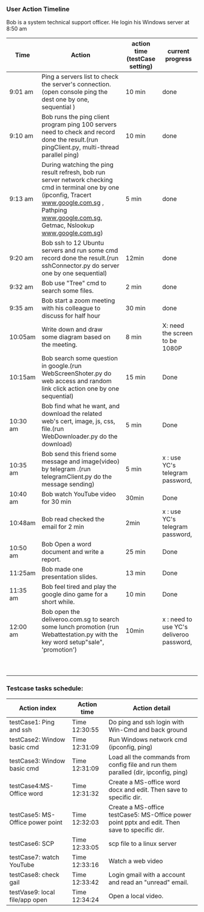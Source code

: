### User Action Timeline 



Bob is a system technical support officer. He login his Windows server at 8:50 am

| Time     | Action                                                       | action time (testCase setting) | current progress                         |
| -------- | ------------------------------------------------------------ | ------------------------------ | ---------------------------------------- |
| 9:01 am  | Ping a servers list to check the server's connection. (open console ping the dest one by one, sequential ) | 10 min                         | done                                     |
| 9:10 am  | Bob runs the ping client program ping 100 servers need to check and record done the result.(run pingClient.py, multi-thread parallel ping) | 10 min                         | done                                     |
| 9:13 am  | During watching the ping result refresh, bob run server network checking cmd in terminal one by one (ipconfig, Tracert www.google.com.sg , Pathping www.google.com.sg, Getmac, Nslookup www.google.com.sg) | 5 min                          | done                                     |
| 9:20 am  | Bob ssh to 12 Ubuntu servers and run some cmd  record done the result.(run sshConnector.py do server one by one sequential) | 12min                          | done                                     |
| 9:32 am  | Bob use "Tree" cmd to search some files.                     | 2 min                          | done                                     |
| 9:35 am  | Bob start a zoom meeting with his colleague to discuss for half hour | 30 min                         | done                                     |
| 10:05am  | Write down and draw some diagram based on the meeting.       | 8 min                          | X: need the screen to be 1080P           |
| 10:15am  | Bob search some question in google.(run WebScreenShoter.py do web access and random link click action one by one sequential) | 15 min                         | Done                                     |
| 10:30 am | Bob find what he want, and download the related web's cert, image, js, css,  file.(run WebDownloader.py do the download) | 5 min                          | Done                                     |
| 10:35 am | Bob send this friend some message and image(video) by telegram .(run telegramClient.py do the message sending) | 5 min                          | x : use YC's telegram password,          |
| 10:40 am | Bob watch YouTube video for 30 min                           | 30min                          | Done                                     |
| 10:48am  | Bob read checked the email for 2 min                         | 2min                           | x : use YC's telegram password,          |
| 10:50 am | Bob Open a word document and write a report.                 | 25 min                         | Done                                     |
| 11:25am  | Bob made one presentation slides.                            | 13 min                         | Done                                     |
| 11:35 am | Bob feel tired and play the google dino game for a short while. | 10 min                         | Done                                     |
| 12:00 am | Bob open the deliveroo.com.sg to search some lunch promotion (run Webattestation.py with the key word setup"sale", 'promotion') | 10min                          | x : need to use YC's deliveroo password, |
|          |                                                              |                                |                                          |
|          |                                                              |                                |                                          |
|          |                                                              |                                |                                          |
|          |                                                              |                                |                                          |
|          |                                                              |                                |                                          |
|          |                                                              |                                |                                          |
|          |                                                              |                                |                                          |
|          |                                                              |                                |                                          |
|          |                                                              |                                |                                          |



### Testcase tasks schedule:

| Action index                     | Action time   | Action detail                                                |
| -------------------------------- | ------------- | ------------------------------------------------------------ |
| testCase1: Ping and ssh          | Time 12:30:55 | Do ping and ssh login with Win-Cmd and back ground           |
| testCase2: Window basic cmd      | Time 12:31:09 | Run Windows network cmd (ipconfig, ping)                     |
| testCase3: Window basic cmd      | Time 12:31:09 | Load all the commands from config file and run them paralled (dir, ipconfig, ping) |
| testCase4:MS-Office word         | Time 12:31:32 | Create a MS-office word docx and edit. Then save to specific dir. |
| testCase5: MS-Office power point | Time 12:32:03 | Create a MS-office testCase5: MS-Office power point pptx and edit. Then save to specific dir. |
| testCase6: SCP                   | Time 12:33:05 | scp file to a linux server                                   |
| testCase7: watch YouTube         | Time 12:33:16 | Watch a web video                                            |
| testCase8: check gail            | Time 12:33:42 | Login gmail with a account and read an "unread" email.       |
| testVase9: local file/app open   | Time 12:34:24 | Open a local video.                                          |





